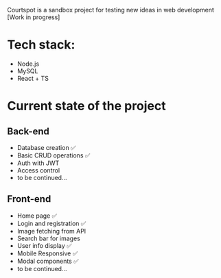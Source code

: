 Courtspot is a sandbox project for testing new ideas in web development [Work in progress]
# Tech stack:
- Node.js
- MySQL
- React + TS

# Current state of the project

## Back-end
- Database creation :white_check_mark:
- Basic CRUD operations :white_check_mark:
- Auth with JWT
- Access control
- to be continued...

## Front-end
- Home page :white_check_mark:
- Login and registration :white_check_mark:
- Image fetching from API
- Search bar for images
- User info display :white_check_mark:
- Mobile Responsive :white_check_mark:
- Modal components :white_check_mark:
- to be continued...
